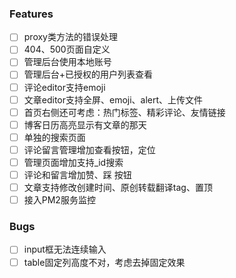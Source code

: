 ### Features
- [ ] proxy类方法的错误处理
- [ ] 404、500页面自定义
- [ ] 管理后台使用本地账号
- [ ] 管理后台+已授权的用户列表查看
- [ ] 评论editor支持emoji
- [ ] 文章editor支持全屏、emoji、alert、上传文件
- [ ] 首页右侧还可考虑：热门标签、精彩评论、友情链接
- [ ] 博客日历高亮显示有文章的那天
- [ ] 单独的搜索页面
- [ ] 评论留言管理增加查看按钮，定位
- [ ] 管理页面增加支持_id搜索
- [ ] 评论和留言增加赞、踩 按钮
- [ ] 文章支持修改创建时间、原创转载翻译tag、置顶
- [ ] 接入PM2服务监控

### Bugs
- [ ] input框无法连续输入
- [ ] table固定列高度不对，考虑去掉固定效果